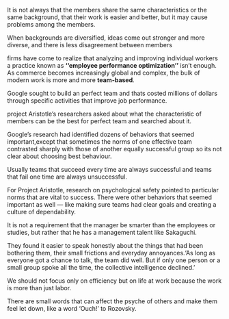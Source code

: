 
It is not always that the members share the same characteristics or the same background, that their work is easier and better, but it may cause problems among the members.

When backgrounds are diversified, ideas come out stronger and more diverse, and there is less disagreement between members

firms have come to realize that analyzing and improving individual workers  a practice known as **‘‘employee performance optimization’’** isn’t enough. As commerce becomes increasingly global and complex, the bulk of modern work is more and more **team-based**.

Google sought to build an perfect team and thats costed millions of dollars through specific activities that improve job performance.

project Aristotle’s researchers asked about what the characteristic of members can be the best for perfect team and searched about it.

Google’s research had identified dozens of behaviors that seemed important,except that sometimes the norms of one effective team contrasted sharply with those of another equally successful group so its not clear about choosing best behaviour.

Usually teams that succeed every time are always successful and teams that fail one time are always unsuccessful.

For Project Aristotle, research on psychological safety pointed to particular norms that are vital to success. There were other behaviors that seemed important as well — like making sure teams had clear goals and creating a culture of dependability.

It is not a requirement that the manager be smarter than the employees or studies, but rather that he has a management talent like Sakaguchi.

They found it easier to speak honestly about the things that had been bothering them, their small frictions and everyday annoyances.‘As long as everyone got a chance to talk, the team did well. But if only one person or a small group spoke all the time, the collective intelligence declined.’

We should not focus only on efficiency but on life at work because the work is more than just labor.

There are small words that can affect the psyche of others and make them feel let down, like a word ‘Ouch!’ to Rozovsky.

 
